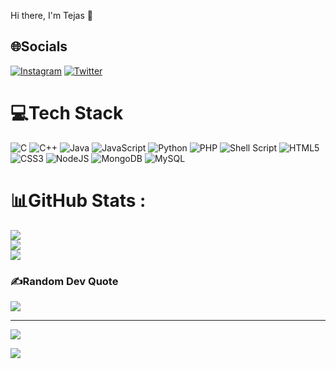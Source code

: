 Hi there, I'm Tejas 👋

<!--
**TejasAghade/TejasAghade** is a ✨ _special_ ✨ repository because its `README.md` (this file) appears on your GitHub profile.

Here are some ideas to get you started:
-->




## 🌐Socials
[![Instagram](https://img.shields.io/badge/Instagram-%23E4405F.svg?logo=Instagram&logoColor=white)](https://instagram.com/tejasaghade) [![Twitter](https://img.shields.io/badge/Twitter-%231DA1F2.svg?logo=Twitter&logoColor=white)](https://twitter.com/tejasaghade) 

# 💻Tech Stack
![C](https://img.shields.io/badge/c-%2300599C.svg?style=for-the-badge&logo=c&logoColor=white) ![C++](https://img.shields.io/badge/c++-%2300599C.svg?style=for-the-badge&logo=c%2B%2B&logoColor=white) ![Java](https://img.shields.io/badge/java-%23ED8B00.svg?style=for-the-badge&logo=java&logoColor=white) ![JavaScript](https://img.shields.io/badge/javascript-%23323330.svg?style=for-the-badge&logo=javascript&logoColor=%23F7DF1E) ![Python](https://img.shields.io/badge/python-3670A0?style=for-the-badge&logo=python&logoColor=ffdd54) ![PHP](https://img.shields.io/badge/php-%23777BB4.svg?style=for-the-badge&logo=php&logoColor=white) ![Shell Script](https://img.shields.io/badge/shell_script-%23121011.svg?style=for-the-badge&logo=gnu-bash&logoColor=white) ![HTML5](https://img.shields.io/badge/html5-%23E34F26.svg?style=for-the-badge&logo=html5&logoColor=white) ![CSS3](https://img.shields.io/badge/css3-%231572B6.svg?style=for-the-badge&logo=css3&logoColor=white) ![NodeJS](https://img.shields.io/badge/node.js-6DA55F?style=for-the-badge&logo=node.js&logoColor=white) ![MongoDB](https://img.shields.io/badge/MongoDB-%234ea94b.svg?style=for-the-badge&logo=mongodb&logoColor=white) ![MySQL](https://img.shields.io/badge/mysql-%2300f.svg?style=for-the-badge&logo=mysql&logoColor=white)
# 📊GitHub Stats :
![](https://github-readme-stats.vercel.app/api?username=TejasAghade&theme=vue-dark&hide_border=false&include_all_commits=false&count_private=false)  <br/>
![](https://github-readme-streak-stats.herokuapp.com/?user=TejasAghade&theme=vue-dark&hide_border=false)<br/>
![](https://github-readme-stats.vercel.app/api/top-langs/?username=TejasAghade&theme=vue-dark&hide_border=false&include_all_commits=false&count_private=false&layout=compact)

### ✍️Random Dev Quote
![](https://quotes-github-readme.vercel.app/api?type=horizontal&theme=radical)

---
[![](https://visitcount.itsvg.in/api?id=TejasAghade&icon=1&color=4)](https://visitcount.itsvg.in)

[![](https://visitcount.itsvg.in/api?id=TejasAghade&label=Profile%20Views&color=1&pretty=true)](https://visitcount.itsvg.in)
